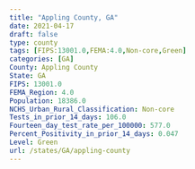 ```yaml
---
title: "Appling County, GA"
date: 2021-04-17
draft: false
type: county
tags: [FIPS:13001.0,FEMA:4.0,Non-core,Green]
categories: [GA]
County: Appling County
State: GA
FIPS: 13001.0
FEMA_Region: 4.0
Population: 18386.0
NCHS_Urban_Rural_Classification: Non-core
Tests_in_prior_14_days: 106.0
Fourteen_day_test_rate_per_100000: 577.0
Percent_Positivity_in_prior_14_days: 0.047
Level: Green
url: /states/GA/appling-county
---
```



